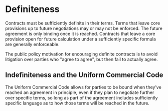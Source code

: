 # Definiteness
Contracts must be sufficiently definite in their terms. Terms that leave core provisions up to future negotiations may or may not be enforced. The future agreement is only binding once it is reached. Contracts that leave a core provision open for future calculation under a sufficiently specific formula are generally enforceable.

The public policy motivation for encouraging definite contracts is to avoid litigation over parties who "agree to agree", but then fail to actually agree.
    
## Indefiniteness and the Uniform Commercial Code
The Uniform Commercial Code allows for parties to be bound when they’ve reached an agreement in principle, even if they plan to negotiate further over specific terms, so long as part of the agreement includes sufficiently specific language as to how those terms will be reached in the future.